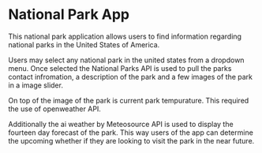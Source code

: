 # National Park App

This national park application allows users to find information regarding national parks in the United States of America. 

Users may select any national park in the united states from a dropdown menu. Once selected the National Parks API is used to pull the parks contact infromation,  a description of the park and a few images of the park in a image slider. 

On top of the image of the park is current park tempurature. This required the use of openweather API. 

Additionally the ai weather by Meteosource API is used to display the fourteen day forecast of the park. This way users of the app can determine the upcoming whether if they are looking to visit the park in the near future. 


